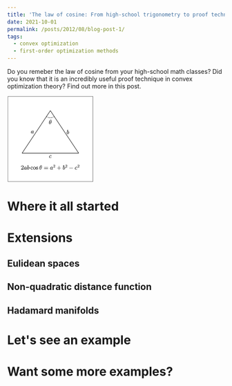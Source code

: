 ```yaml
---
title: 'The law of cosine: From high-school trigonometry to proof techniques in convex optimization'
date: 2021-10-01
permalink: /posts/2012/08/blog-post-1/
tags:
  - convex optimization
  - first-order optimization methods
---
```

Do you remeber the law of cosine from your high-school math classes? Did you know that it is an incredibly useful proof technique in convex optimization theory? Find out more in this post. 

<img src="/images/cosine.png" width="200" height="200" img align='center'>


Where it all started
======

Extensions
======

Eulidean spaces
------

Non-quadratic distance function
------

Hadamard manifolds
------

Let's see an example
======

Want some more examples?
======
